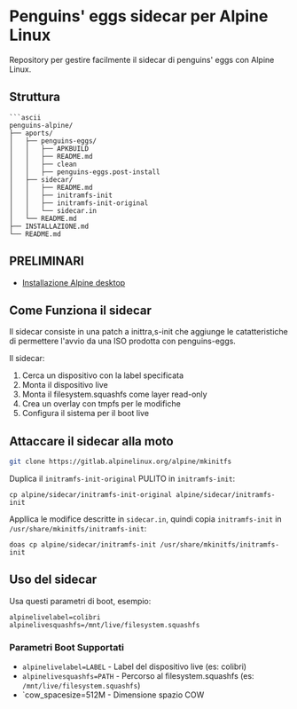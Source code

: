 # Penguins' eggs sidecar per Alpine Linux

Repository per gestire facilmente il sidecar di penguins' eggs con Alpine Linux.

## Struttura

```
```ascii
penguins-alpine/
├── aports/
│   ├── penguins-eggs/
│   │   ├── APKBUILD
│   │   ├── README.md
│   │   ├── clean
│   │   ├── penguins-eggs.post-install
│   ├── sidecar/
│   │   ├── README.md
│   │   ├── initramfs-init
│   │   ├── initramfs-init-original
│   │   └── sidecar.in
│   └── README.md
├── INSTALLAZIONE.md
└── README.md
```

## PRELIMINARI
* [Installazione Alpine desktop](./INSTALLAZIONE.md)

## Come Funziona il sidecar
Il sidecar consiste in una patch a inittra,s-init che aggiunge 
le catatteristiche di permettere l'avvio da una ISO prodotta 
con penguins-eggs.

Il sidecar:
1. Cerca un dispositivo con la label specificata
2. Monta il dispositivo live
3. Monta il filesystem.squashfs come layer read-only
4. Crea un overlay con tmpfs per le modifiche
5. Configura il sistema per il boot live

## Attaccare il sidecar alla moto

```bash
git clone https://gitlab.alpinelinux.org/alpine/mkinitfs 
```

Duplica il `initramfs-init-original` PULITO in `initramfs-init`:
```
cp alpine/sidecar/initramfs-init-original alpine/sidecar/initramfs-init
```

Appllica le modifice descritte in `sidecar.in`, quindi copia `initramfs-init` in
`/usr/share/mkinitfs/initramfs-init`:

```
doas cp alpine/sidecar/initramfs-init /usr/share/mkinitfs/initramfs-init
```

## Uso del sidecar
Usa questi parametri di boot, esempio:
```
alpinelivelabel=colibri alpinelivesquashfs=/mnt/live/filesystem.squashfs
```
### Parametri Boot Supportati

- `alpinelivelabel=LABEL` - Label del dispositivo live (es: colibri)
- `alpinelivesquashfs=PATH` - Percorso al filesystem.squashfs (es: `/mnt/live/filesystem.squashfs`)
- `cow_spacesize=512M - Dimensione spazio COW
